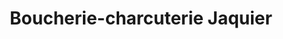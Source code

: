 ---
title: "Boucherie-charcuterie Jaquier"
url: /siviriez/boucherie-charcuterie-jaquier/
shop: Metzgerei
---
